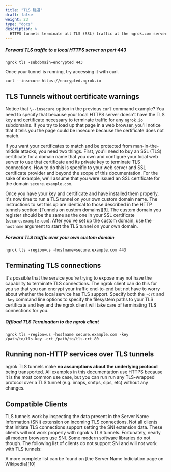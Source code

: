 ```yaml
---
title: "TLS 隧道"
draft: false
weight: 23
type: "docs"
description: >
  HTTPS tunnels terminate all TLS (SSL) traffic at the ngrok.com servers using ngrok.com certificates. For production-grade services, you'll want your tunneled traffic to be encrypted with your own TLS key and certificate. ngrok makes this extraordinarily easy with TLS tunnels.
---
```


##### Forward TLS traffic to a local HTTPS server on port 443

    ngrok tls -subdomain=encrypted 443

Once your tunnel is running, try accessing it with curl.

    curl --insecure https://encrypted.ngrok.io

## TLS Tunnels without certificate warnings

Notice that `\--insecure` option in the previous `curl` command example? You need to specify that because your local HTTPS server doesn't have the TLS key and certificate necessary to terminate traffic for any `ngrok.io` subdomains. If you try to load up that page in a web browser, you'll notice that it tells you the page could be insecure because the certificate does not match.

If you want your certificates to match and be protected from man-in-the-middle attacks, you need two things. First, you'll need to buy an SSL (TLS) certificate for a domain name that you own and configure your local web server to use that certificate and its private key to terminate TLS connections. How to do this is specific to your web server and SSL certificate provider and beyond the scope of this documentation. For the sake of example, we'll assume that you were issued an SSL certificate for the domain `secure.example.com`.

Once you have your key and certificate and have installed them properly, it's now time to run a TLS tunnel on your own custom domain name. The instructions to set this up are identical to those described in the HTTP tunnels section: [Tunnels on custom domains][9]. The custom domain you register should be the same as the one in your SSL certificate (`secure.example.com`). After you've set up the custom domain, use the `-hostname` argument to start the TLS tunnel on your own domain.

##### Forward TLS traffic over your own custom domain

    ngrok tls -region=us -hostname=secure.example.com 443

## Terminating TLS connections

It's possible that the service you're trying to expose may not have the capability to terminate TLS connections. The ngrok client can do this for you so that you can encrypt your traffic end-to-end but not have to worry about whether the local service has TLS support. Specify both the `-crt` and `-key` command line options to specify the filesystem paths to your TLS certificate and key and the ngrok client will take care of terminating TLS connections for you.

##### Offload TLS Termination to the ngrok client

    ngrok tls -region=us -hostname secure.example.com -key /path/to/tls.key -crt /path/to/tls.crt 80

## Running non-HTTP services over TLS tunnels

ngrok TLS tunnels make **no assumptions about the underlying protocol** being transported. All examples in this documentation use HTTPS because it is the most common use case, but you can run run any TLS-wrapped protocol over a TLS tunnel (e.g. imaps, smtps, sips, etc) without any changes.

## Compatible Clients

TLS tunnels work by inspecting the data present in the Server Name Information (SNI) extension on incoming TLS connections. Not all clients that initiate TLS connections support setting the SNI extension data. These clients will not work properly with ngrok's TLS tunnels. Fortunately, nearly all modern browsers use SNI. Some modern software libraries do not though. The following list of clients do not support SNI and will not work with TLS tunnels:

A more complete list can be found on [the Server Name Indiciation page on Wikipedia][10]
